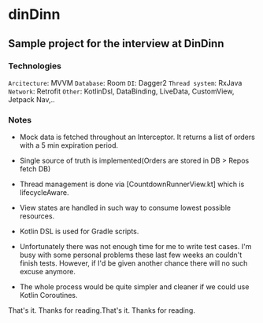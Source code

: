 # dinDinn
## Sample project for the interview at DinDinn

### Technologies
`Arcitecture`: MVVM
`Database`: Room
`DI`: Dagger2
`Thread system`: RxJava
`Network`: Retrofit
`Other`: KotlinDsl, DataBinding, LiveData, CustomView, Jetpack Nav,..

### Notes
* Mock data is fetched throughout an Interceptor. It returns a list of orders with a 5 min expiration period.
* Single source of truth is implemented(Orders are stored in DB > Repos fetch DB) 
* Thread management is done via [CountdownRunnerView.kt] which is lifecycleAware.
* View states are handled in such way to consume lowest possible resources.
* Kotlin DSL is used for Gradle scripts.
* Unfortunately there was not enough time for me to write test cases.
  I'm busy with some personal problems these last few weeks an couldn't finish tests.
  However, if I'd be given another chance there will no such excuse anymore.
  
* The whole process would be quite simpler and cleaner if we could use Kotlin Coroutines.

That's it. Thanks for reading.That's it. Thanks for reading.